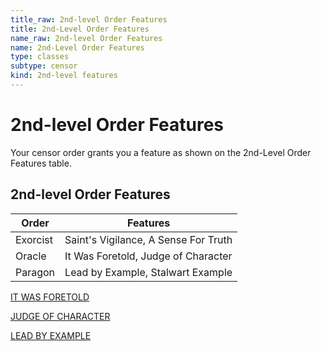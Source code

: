 ```yaml
---
title_raw: 2nd-level Order Features
title: 2nd-Level Order Features
name_raw: 2nd-level Order Features
name: 2nd-Level Order Features
type: classes
subtype: censor
kind: 2nd-level features
---
```


# 2nd-level Order Features

Your censor order grants you a feature as shown on the 2nd-Level Order Features table.

## 2nd-level Order Features

| Order    | Features                             |
| -------- | ------------------------------------ |
| Exorcist | Saint's Vigilance, A Sense For Truth |
| Oracle   | It Was Foretold, Judge of Character  |
| Paragon  | Lead by Example, Stalwart Example    |

[IT WAS FORETOLD](./It%20Was%20Foretold.md)

[JUDGE OF CHARACTER](./Judge%20Of%20Character.md)

[LEAD BY EXAMPLE](./Lead%20By%20Example.md)
